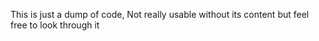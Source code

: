 This is just a dump of code, Not really usable without its content but feel free to look through it
